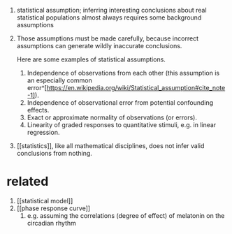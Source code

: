 1. statistical assumption; inferring interesting conclusions about real statistical populations almost always requires some background assumptions
2. Those assumptions must be made carefully, because incorrect assumptions can generate wildly inaccurate conclusions.

	Here are some examples of statistical assumptions.
	1. Independence of observations from each other (this assumption is an especially common error^[https://en.wikipedia.org/wiki/Statistical_assumption#cite_note-1]).
	2. Independence of observational error from potential confounding effects.
	3. Exact or approximate normality of observations (or errors).
	4. Linearity of graded responses to quantitative stimuli, e.g. in linear regression.
3. [[statistics]], like all mathematical disciplines, does not infer valid conclusions from nothing.

# related
1. [[statistical model]]
2. [[phase response curve]]
	1. e.g. assuming the correlations (degree of effect) of melatonin on the circadian rhythm
